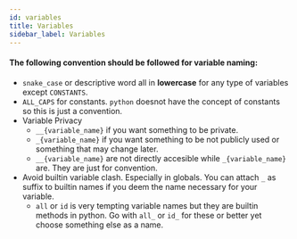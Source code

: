 ```yaml
---
id: variables
title: Variables
sidebar_label: Variables
---
```


#### The following convention should be followed for variable naming:

* `snake_case` or descriptive word all in **lowercase** for any type of variables except `CONSTANTS`.
* `ALL_CAPS` for constants. `python` doesnot have the concept of constants so this is just a convention.
* Variable Privacy
    - `__{variable_name}` if you want something to be private. 
    - `_{variable_name}` if you want something to be not publicly used or something that may change later. 
    - `__{variable_name}` are not directly accesible while `_{variable_name}` are. They are just for convention.
* Avoid builtin variable clash. Especially in globals. You can attach `_` as suffix to builtin names if you deem the name necessary for your variable.
    - `all` or `id` is very tempting variable names but they are builtin methods in python. Go with `all_` or `id_` for these or better yet choose something else as a name.
